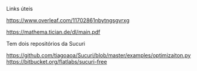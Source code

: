 Links úteis

https://www.overleaf.com/11702861nbytngsgvrxg

https://mathema.tician.de/dl/main.pdf

Tem dois repositórios da Sucuri

https://github.com/tiagoaoa/Sucuri/blob/master/examples/optimizaiton.py
https://bitbucket.org/flatlabs/sucuri-free


